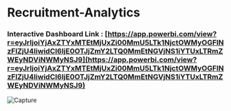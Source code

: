 # Recruitment-Analytics

### Interactive Dashboard Link : [https://app.powerbi.com/view?r=eyJrIjoiYjAxZTYxMTEtMjUxZi00MmU5LTk1NjctOWMyOGFlNzFlZjU4IiwidCI6IjE0OTJjZmY2LTQ0MmEtNGVjNS1iYTUxLTRmZWEyNDViNWMyNSJ9](https://app.powerbi.com/view?r=eyJrIjoiYjAxZTYxMTEtMjUxZi00MmU5LTk1NjctOWMyOGFlNzFlZjU4IiwidCI6IjE0OTJjZmY2LTQ0MmEtNGVjNS1iYTUxLTRmZWEyNDViNWMyNSJ9)


![Capture](https://github.com/Prokshi28/Recruitment-Analytics/assets/174799172/df6aa74d-48b7-4a93-b3fd-d3a2b712bba8)
